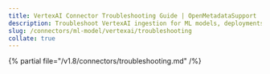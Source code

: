 ```yaml
---
title: VertexAI Connector Troubleshooting Guide | OpenMetadataSupport
description: Troubleshoot VertexAI ingestion for ML models, deployments, or lineage gaps in pipeline tracking.
slug: /connectors/ml-model/vertexai/troubleshooting
collate: true
---
```


{% partial file="/v1.8/connectors/troubleshooting.md" /%}
